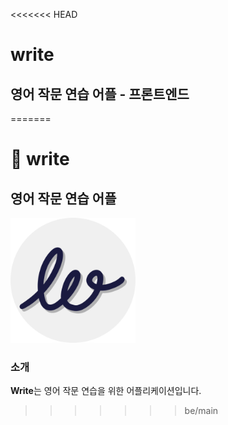 <<<<<<< HEAD
# write
## 영어 작문 연습 어플 - 프론트엔드
=======
# 🎉 write

## 영어 작문 연습 어플
<img src="./doc/logo/icon_circle.png" alt="로고" style="width: 200px; height: auto;">

### 소개
**Write**는 영어 작문 연습을 위한 어플리케이션입니다.
>>>>>>> be/main
